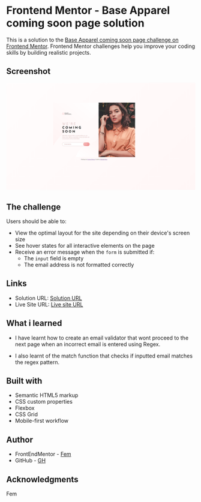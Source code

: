 # Frontend Mentor - Base Apparel coming soon page solution

This is a solution to the [Base Apparel coming soon page challenge on Frontend Mentor](https://www.frontendmentor.io/challenges/base-apparel-coming-soon-page-5d46b47f8db8a7063f9331a0). Frontend Mentor challenges help you improve your coding skills by building realistic projects. 

## Screenshot

<img src="./assets/Screenshot.png" alt="Image Screenshot" width = 828>

## The challenge

Users should be able to:

- View the optimal layout for the site depending on their device's screen size
- See hover states for all interactive elements on the page
- Receive an error message when the `form` is submitted if:
  - The `input` field is empty
  - The email address is not formatted correctly


## Links

- Solution URL: [Solution URL](https://your-solution-url.com)
- Live Site URL: [Live site URL](https://coming-soon-page-fem.vercel.app/)
## What i learned
- I have learnt how to create an email validator that wont proceed to the next page when an
  incorrect email is entered using Regex.

- I also learnt of the match function that checks if inputted email matches the regex pattern.


## Built with

- Semantic HTML5 markup
- CSS custom properties
- Flexbox
- CSS Grid
- Mobile-first workflow

## Author
- FrontEndMentor - [Fem](https://www.frontendmentor.io/profile/Great-kiola)
- GitHub - [GH](https://github.com/Great-kiola)


## Acknowledgments

Fem